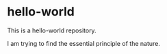 # hello-world
This is a hello-world repository.

I am trying to find the essential principle of the nature.
